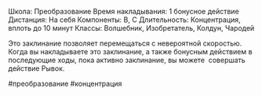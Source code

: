 Школа: Преобразование
Время накладывания: 1 бонусное действие
Дистанция: На себя
Компоненты: В, С
Длительность: Концентрация, вплоть до 10 минут
Классы: Волшебник, Изобретатель, Колдун, Чародей

Это заклинание позволяет перемещаться с невероятной скоростью. Когда вы накладываете это заклинание, а также бонусным действием в последующие ходы, пока активно заклинание, вы можете  совершать действие Рывок.

#преобразование #концентрация 